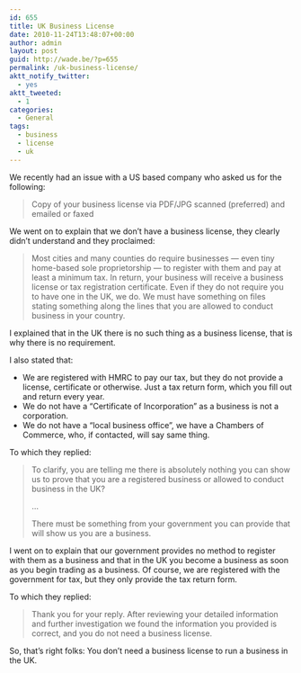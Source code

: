 ```yaml
---
id: 655
title: UK Business License
date: 2010-11-24T13:48:07+00:00
author: admin
layout: post
guid: http://wade.be/?p=655
permalink: /uk-business-license/
aktt_notify_twitter:
  - yes
aktt_tweeted:
  - 1
categories:
  - General
tags:
  - business
  - license
  - uk
---
```

<p class="lead">
  We recently had an issue with a US based company who asked us for the following:
</p>

> Copy of your business license via PDF/JPG scanned (preferred) and emailed or faxed

We went on to explain that we don&#8217;t have a business license, they clearly didn&#8217;t understand and they proclaimed:<!--more-->

> Most cities and many counties do require businesses &#8212; even tiny home-based sole proprietorship &#8212; to register with them and pay at least a minimum tax. In return, your business will receive a business license or tax registration certificate. Even if they do not require you to have one in the UK, we do. We must have something on files stating something along the lines that you are allowed to conduct business in your country.

I explained that in the UK there is no such thing as a business license, that is why there is no requirement.

I also stated that:

  * We are registered with HMRC to pay our tax, but they do not provide a license, certificate or otherwise. Just a tax return form, which you fill out and return every year.
  * We do not have a &#8220;Certificate of Incorporation&#8221; as a business is not a corporation.
  * We do not have a &#8220;local business office&#8221;, we have a Chambers of Commerce, who, if contacted, will say same thing.

To which they replied:

> To clarify, you are telling me there is absolutely nothing you can show us to prove that you are a registered business or allowed to conduct business in the UK?
> 
> &#8230;
> 
> There must be something from your government you can provide that will show us you are a business.

I went on to explain that our government provides no method to register with them as a business and that in the UK you become a business as soon as you begin trading as a business. Of course, we are registered with the government for tax, but they only provide the tax return form.

To which they replied:

> Thank you for your reply. After reviewing your detailed information and further investigation we found the information you provided is correct, and you do not need a business license.

So, that&#8217;s right folks: You don&#8217;t need a business license to run a business in the UK.
